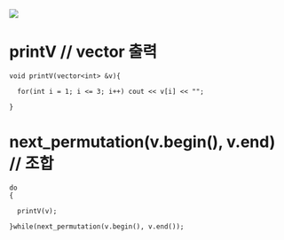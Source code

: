 
<img src="https://capsule-render.vercel.app/api?type=wave&transparent&color=auto&height=300&section=header&text=Algorithm_Study&fontSize=90" />



# printV // vector 출력

    void printV(vector<int> &v){

      for(int i = 1; i <= 3; i++) cout << v[i] << "";

    }


# next_permutation(v.begin(), v.end) // 조합

    do
    {
    
      printV(v);
      
    }while(next_permutation(v.begin(), v.end());
